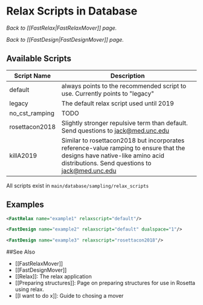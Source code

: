 # Relax Scripts in Database

*Back to [[FastRelax|FastRelaxMover]] page.*

*Back to [[FastDesign|FastDesignMover]] page.*

## Available Scripts

| Script Name | Description |
| ----------- | ----------- |
| default     | always points to the recommended script to use. Currently points to "legacy" |
| legacy      | The default relax script used until 2019 |
| no_cst_ramping | TODO |
| rosettacon2018 | Slightly stronger repulsive term than default. Send questions to jack@med.unc.edu |
| killA2019 | Similar to rosettacon2018 but incorporates reference-value ramping to ensure that the designs have native-like amino acid distributions. Send questions to jack@med.unc.edu |

All scripts exist in `main/database/sampling/relax_scripts`

## Examples

```xml
<FastRelax name="example1" relaxscript="default"/>

<FastDesign name="example2" relaxscript="default" dualspace="1"/>

<FastDesign name="example3" relaxscript="rosettacon2018"/>
```

##See Also
* [[FastRelaxMover]]
* [[FastDesignMover]]
* [[Relax]]: The relax application
* [[Preparing structures]]: Page on preparing structures for use in Rosetta using relax.
* [[I want to do x]]: Guide to chosing a mover